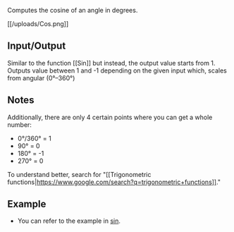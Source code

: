 Computes the cosine of an angle in degrees.

[[/uploads/Cos.png]]

## Input/Output
Similar to the function [[Sin]] but instead, the output value starts from 1. Outputs value between 1 and -1 depending on the given input which, scales from angular (0°–360°)

## Notes

Additionally, there are only 4 certain points where you can get a whole number:
- 0°/360° = 1
- 90° = 0
- 180° = -1
- 270° = 0

To understand better, search for "[[Trigonometric functions|https://www.google.com/search?q=trigonometric+functions]]."

## Example

- You can refer to the example in [sin](https://www.fancade.com/wiki/Blocks/Sin.md#example).